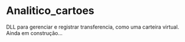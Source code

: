 # Analitico_cartoes

DLL para gerenciar e registrar transferencia, como uma carteira virtual. Ainda em construção...  
